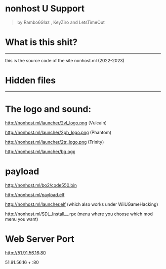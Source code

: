 # nonhost U Support
> by Rambo6Glaz , KeyZiro and LetsTimeOut

# What is this shit?
__________________________________________________________
this is the source code of the site nonhost.ml (2022-2023)
# Hidden files
__________________________________________________________
# The logo and sound:

http://nonhost.ml/launcher/2vl_logo.png (Vulcain)

http://nonhost.ml/launcher/2ph_logo.png (Phantom)

http://nonhost.ml/launcher/2tr_logo.png (Trinity)

http://nonhost.ml/launcher/bg.ogg

# payload

http://nonhost.ml/bo2/code550.bin

http://nonhost.ml/payload.elf

http://nonhost.ml/launcher.elf (which also works under WiiUGameHacking)

http://nonhost.ml/SDL_Install__.rpx (menu where you choose which mod menu you want)

# Web Server Port

http://51.91.56.16:80

51.91.56.16 + :80
